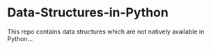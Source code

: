 # Data-Structures-in-Python
This repo contains data structures which are not natively available in Python...

